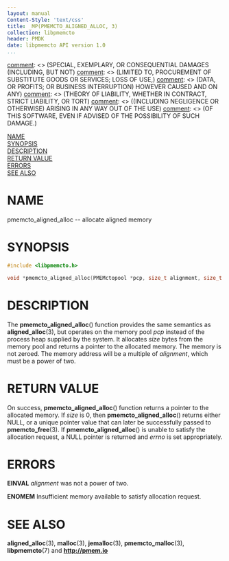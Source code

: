 ```yaml
---
layout: manual
Content-Style: 'text/css'
title: _MP(PMEMCTO_ALIGNED_ALLOC, 3)
collection: libpmemcto
header: PMDK
date: libpmemcto API version 1.0
...
```


[comment]: <> (Copyright 2017, Intel Corporation)

[comment]: <> (Redistribution and use in source and binary forms, with or without)
[comment]: <> (modification, are permitted provided that the following conditions)
[comment]: <> (are met:)
[comment]: <> (    * Redistributions of source code must retain the above copyright)
[comment]: <> (      notice, this list of conditions and the following disclaimer.)
[comment]: <> (    * Redistributions in binary form must reproduce the above copyright)
[comment]: <> (      notice, this list of conditions and the following disclaimer in)
[comment]: <> (      the documentation and/or other materials provided with the)
[comment]: <> (      distribution.)
[comment]: <> (    * Neither the name of the copyright holder nor the names of its)
[comment]: <> (      contributors may be used to endorse or promote products derived)
[comment]: <> (      from this software without specific prior written permission.)

[comment]: <> (THIS SOFTWARE IS PROVIDED BY THE COPYRIGHT HOLDERS AND CONTRIBUTORS)
[comment]: <> ("AS IS" AND ANY EXPRESS OR IMPLIED WARRANTIES, INCLUDING, BUT NOT)
[comment]: <> (LIMITED TO, THE IMPLIED WARRANTIES OF MERCHANTABILITY AND FITNESS FOR)
[comment]: <> (A PARTICULAR PURPOSE ARE DISCLAIMED. IN NO EVENT SHALL THE COPYRIGHT)
[comment]: <> (OWNER OR CONTRIBUTORS BE LIABLE FOR ANY DIRECT, INDIRECT, INCIDENTAL,)
[comment]: <> (SPECIAL, EXEMPLARY, OR CONSEQUENTIAL DAMAGES (INCLUDING, BUT NOT)
[comment]: <> (LIMITED TO, PROCUREMENT OF SUBSTITUTE GOODS OR SERVICES; LOSS OF USE,)
[comment]: <> (DATA, OR PROFITS; OR BUSINESS INTERRUPTION) HOWEVER CAUSED AND ON ANY)
[comment]: <> (THEORY OF LIABILITY, WHETHER IN CONTRACT, STRICT LIABILITY, OR TORT)
[comment]: <> ((INCLUDING NEGLIGENCE OR OTHERWISE) ARISING IN ANY WAY OUT OF THE USE)
[comment]: <> (OF THIS SOFTWARE, EVEN IF ADVISED OF THE POSSIBILITY OF SUCH DAMAGE.)

[comment]: <> (pmemcto_aligned_alloc.3 -- man page for libpmemcto)

[NAME](#name)<br />
[SYNOPSIS](#synopsis)<br />
[DESCRIPTION](#description)<br />
[RETURN VALUE](#return-value)<br />
[ERRORS](#errors)<br />
[SEE ALSO](#see-also)<br />


# NAME #

pmemcto_aligned_alloc -- allocate aligned memory


# SYNOPSIS #

```c
#include <libpmemcto.h>

void *pmemcto_aligned_alloc(PMEMctopool *pcp, size_t alignment, size_t size);
```


# DESCRIPTION #

The **pmemcto_aligned_alloc**() function provides the same semantics
as **aligned_alloc**(3), but operates on the memory pool *pcp* instead
of the process heap supplied by the system.  It allocates *size* bytes from
the memory pool and returns a pointer to the allocated memory.
The memory is not zeroed.
The memory address will be a multiple of *alignment*, which must be a power
of two.


# RETURN VALUE #

On success, **pmemcto_aligned_alloc**() function returns a pointer to the
allocated memory.
If *size* is 0, then **pmemcto_aligned_alloc**() returns either NULL,
or a unique pointer value that can later be successfully passed
to **pmemcto_free**(3).  If **pmemcto_aligned_alloc**() is unable to satisfy
the allocation request, a NULL pointer is returned and *errno* is set
appropriately.


# ERRORS #

**EINVAL** *alignment* was not a power of two.

**ENOMEM** Insufficient memory available to satisfy allocation request.


# SEE ALSO #

**aligned_alloc**(3), **malloc**(3), **jemalloc**(3),
**pmemcto_malloc**(3),
**libpmemcto**(7) and **<http://pmem.io>**
